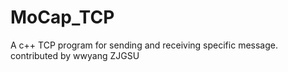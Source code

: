 # MoCap_TCP
A c++ TCP program for sending and receiving specific message.  
contributed by wwyang ZJGSU  
